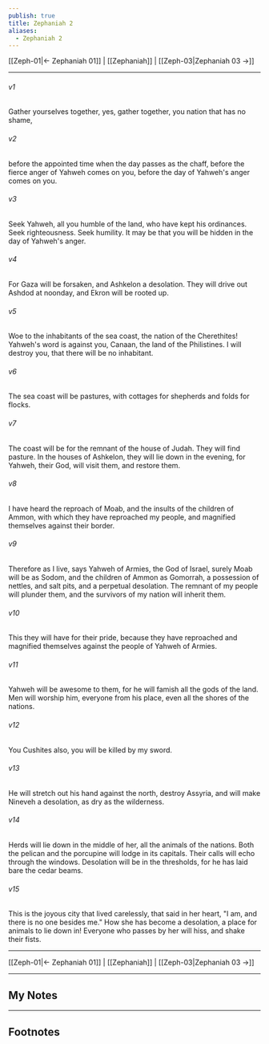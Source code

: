 ```yaml
---
publish: true
title: Zephaniah 2
aliases:
  - Zephaniah 2
---
```


[[Zeph-01|← Zephaniah 01]] | [[Zephaniah]] | [[Zeph-03|Zephaniah 03 →]]
***



###### v1 
Gather yourselves together, yes, gather together, you nation that has no shame, 

###### v2 
before the appointed time when the day passes as the chaff, before the fierce anger of Yahweh comes on you, before the day of Yahweh's anger comes on you. 

###### v3 
Seek Yahweh, all you humble of the land, who have kept his ordinances. Seek righteousness. Seek humility. It may be that you will be hidden in the day of Yahweh's anger. 

###### v4 
For Gaza will be forsaken, and Ashkelon a desolation. They will drive out Ashdod at noonday, and Ekron will be rooted up. 

###### v5 
Woe to the inhabitants of the sea coast, the nation of the Cherethites! Yahweh's word is against you, Canaan, the land of the Philistines. I will destroy you, that there will be no inhabitant. 

###### v6 
The sea coast will be pastures, with cottages for shepherds and folds for flocks. 

###### v7 
The coast will be for the remnant of the house of Judah. They will find pasture. In the houses of Ashkelon, they will lie down in the evening, for Yahweh, their God, will visit them, and restore them. 

###### v8 
I have heard the reproach of Moab, and the insults of the children of Ammon, with which they have reproached my people, and magnified themselves against their border. 

###### v9 
Therefore as I live, says Yahweh of Armies, the God of Israel, surely Moab will be as Sodom, and the children of Ammon as Gomorrah, a possession of nettles, and salt pits, and a perpetual desolation. The remnant of my people will plunder them, and the survivors of my nation will inherit them. 

###### v10 
This they will have for their pride, because they have reproached and magnified themselves against the people of Yahweh of Armies. 

###### v11 
Yahweh will be awesome to them, for he will famish all the gods of the land. Men will worship him, everyone from his place, even all the shores of the nations. 

###### v12 
You Cushites also, you will be killed by my sword. 

###### v13 
He will stretch out his hand against the north, destroy Assyria, and will make Nineveh a desolation, as dry as the wilderness. 

###### v14 
Herds will lie down in the middle of her, all the animals of the nations. Both the pelican and the porcupine will lodge in its capitals. Their calls will echo through the windows. Desolation will be in the thresholds, for he has laid bare the cedar beams. 

###### v15 
This is the joyous city that lived carelessly, that said in her heart, "I am, and there is no one besides me." How she has become a desolation, a place for animals to lie down in! Everyone who passes by her will hiss, and shake their fists.

***
[[Zeph-01|← Zephaniah 01]] | [[Zephaniah]] | [[Zeph-03|Zephaniah 03 →]]

---
## My Notes

---
## Footnotes